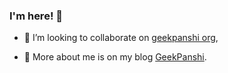 ### I'm here! 👋

- 👯 I’m looking to collaborate on [geekpanshi org](https://github.com/geekpanshi),

- 🔭 More about me is on my blog [GeekPanshi](https://www.geekpanshi.com/).


<!--
**xingangshi/xingangshi** is a ✨ _special_ ✨ repository because its `README.md` (this file) appears on your GitHub profile.

Here are some ideas to get you started:

- 🔭 I’m currently working on ...
- 🌱 I’m currently learning ...
- 👯 I’m looking to collaborate on ...
- 🤔 I’m looking for help with ...
- 💬 Ask me about ...
- 📫 How to reach me: ...
- 😄 Pronouns: ...
- ⚡ Fun fact: ...
-->
